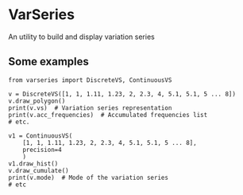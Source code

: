 # VarSeries
An utility to build and display variation series


## Some examples
```python3
from varseries import DiscreteVS, ContinuousVS

v = DiscreteVS([1, 1, 1.11, 1.23, 2, 2.3, 4, 5.1, 5.1, 5 ... 8])
v.draw_polygon()
print(v.vs)  # Variation series representation
print(v.acc_frequencies)  # Accumulated frequencies list
# etc.

v1 = ContinuousVS(
    [1, 1, 1.11, 1.23, 2, 2.3, 4, 5.1, 5.1, 5 ... 8],
    precision=4
    )
v1.draw_hist()
v.draw_cumulate()
print(v.mode)  # Mode of the variation series
# etc
```
